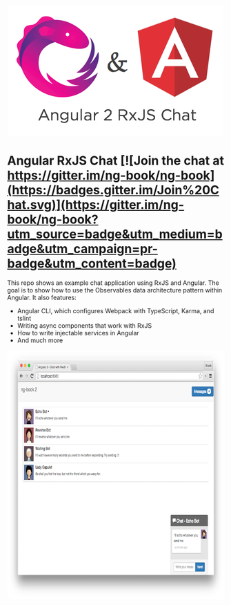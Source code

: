 <p align="center">
  <img src="src/assets/images/logos/Angular2RxJSChatHeaderImage.png" alt="Angular RxJS Chat" width="500" height="300"/>
</p>

# Angular RxJS Chat [![Join the chat at https://gitter.im/ng-book/ng-book](https://badges.gitter.im/Join%20Chat.svg)](https://gitter.im/ng-book/ng-book?utm_source=badge&utm_medium=badge&utm_campaign=pr-badge&utm_content=badge)


This repo shows an example chat application using RxJS and Angular. The goal is to show how to use the Observables data architecture pattern within Angular. It also features:

* Angular CLI, which configures Webpack with TypeScript, Karma, and tslint
* Writing async components that work with RxJS
* How to write injectable services in Angular
* And much more

<p align="center">
  <img src="src/assets/images/readme/full-chat-preview.png" alt="Angular RxJS Chat" width="800" height="577"/>
</p>

